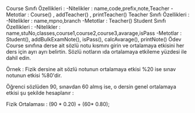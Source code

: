 Course Sınıfı Özellikleri :
    -Nitelikler : name,code,prefix,note,Teacher
    -Metotlar : Course() , addTeacher() , printTeacher()
Teacher Sınıfı Özellikleri :
    -Nitelikler : name,mpno,branch
    -Metotlar : Teacher()
Student Sınıfı Özellikleri :
    -Nitelikler : name,stuNo,classes,course1,course2,course3,avarage,isPass
    -Metotlar : Student(), addBulkExamNote(), isPass(), calcAvarage(), printNote()
Ödev
Course sınıfına derse ait sözlü notu kısmını girin ve ortalamaya etkisini her ders için ayrı ayrı belirtin.
 Sözlü notların ıda ortalamaya etkileme yüzdesi ile dahil edin.

Örnek : Fizik dersine ait sözlü notunun ortalamaya etkisi %20 ise sınav notunun etkisi %80'dir.

Öğrenci sözlüden 90, sınavdan 60 almış ise, o dersin genel ortalamaya etkisi şu şekilde hesaplanır :

Fizik Ortalaması : (90 * 0.20) + (60* 0.80);